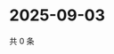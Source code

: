 # 2025-09-03

共 0 条

<!-- BEGIN ZHIHUQUESTIONS -->
<!-- 最后更新时间 Wed Sep 03 2025 18:11:38 GMT+0800 (China Standard Time) -->

<!-- END ZHIHUQUESTIONS -->
